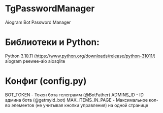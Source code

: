 # TgPasswordManager
Aiogram Bot Password Manager

# Библиотеки и Python:
Python 3.10.11 (https://www.python.org/downloads/release/python-31011/)
aiogram
peewee-aio
aiosqlite

# Конфиг (config.py)
BOT_TOKEN - Токен бота телеграмм (@BotFather)
ADMINS_ID - ID админа бота (@getmyid_bot)
MAX_ITEMS_IN_PAGE - Максимальное кол-во элементов (не учитывая кнопки управления) на одной странице
